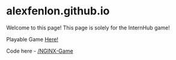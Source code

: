 # alexfenlon.github.io

Welcome to this page! This page is solely for the InternHub game! 

Playable Game [Here!](https://github.com/spencerugbo/NGINX-Game)

Code here - [/NGINX-Game](https://github.com/spencerugbo/NGINX-Game)
